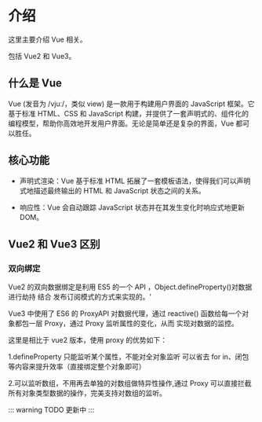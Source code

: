 # 介绍

这里主要介绍 Vue 相关。

包括 Vue2 和 Vue3。

## 什么是 Vue

Vue (发音为 /vjuː/，类似 view) 是一款用于构建用户界面的 JavaScript 框架。它基于标准 HTML、CSS 和 JavaScript 构建，并提供了一套声明式的、组件化的编程模型，帮助你高效地开发用户界面。无论是简单还是复杂的界面，Vue 都可以胜任。

## 核心功能

- 声明式渲染：Vue 基于标准 HTML 拓展了一套模板语法，使得我们可以声明式地描述最终输出的 HTML 和 JavaScript 状态之间的关系。

- 响应性：Vue 会自动跟踪 JavaScript 状态并在其发生变化时响应式地更新 DOM。

## Vue2 和 Vue3 区别

### 双向绑定

Vue2 的双向数据绑定是利⽤ ES5 的⼀个 API ，Object.defineProperty()对数据进⾏劫持 结合 发布订阅模式的⽅式来实现的。'

Vue3 中使⽤了 ES6 的 ProxyAPI 对数据代理，通过 reactive() 函数给每⼀个对象都包⼀层 Proxy，通过 Proxy 监听属性的变化，从⽽ 实现对数据的监控。

这⾥是相⽐于 vue2 版本，使⽤ proxy 的优势如下：

1.defineProperty 只能监听某个属性，不能对全对象监听 可以省去 for in、闭包等内容来提升效率（直接绑定整个对象即可）

2.可以监听数组，不⽤再去单独的对数组做特异性操作,通过 Proxy 可以直接拦截所有对象类型数据的操作，完美⽀持对数组的监听。

::: warning TODO
更新中
:::
